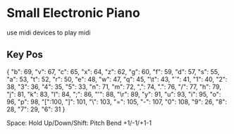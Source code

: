 # Small Electronic Piano
use midi devices to play midi
## Key Pos
{
    "b": 69,
    "v": 67,
    "c": 65,
    "x": 64,
    "z": 62,
    "g": 60,
    "f": 59,
    "d": 57,
    "s": 55,
    "a": 53,
    "t": 52,
    "r": 50,
    "e": 48,
    "w": 47,
    "q": 45,
    "\t": 43,
    "`": 41,
    "1": 40,
    "2": 38,
    "3": 36,
    "4": 35,
    "5": 33,
    "n": 71,
    "m": 72,
    ",": 74,
    ".": 76,
    "/": 77,
    "h": 79,
    "j": 81,
    "k": 83,
    "l": 84,
    ";": 86,
    "\'": 88,
    "\r": 89,
    "y": 91,
    "u": 93,
    "i": 95,
    "o": 96,
    "p": 98,
    "[":100,
    "]": 101,
    "\\": 103,
    "=": 105,
    "-": 107,
    "0": 108,
    "9": 26,
    "8": 28,
    "7": 29,
    "6": 31
}

Space: Hold
Up/Down/Shift: Pitch Bend +1/-1/+1-1